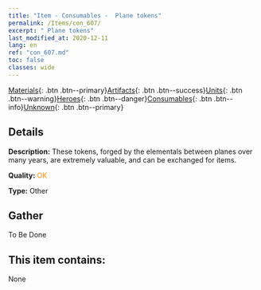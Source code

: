 ```yaml
---
title: "Item - Consumables -  Plane tokens"
permalink: /Items/con_607/
excerpt: " Plane tokens"
last_modified_at: 2020-12-11
lang: en
ref: "con_607.md"
toc: false
classes: wide
---
```

 [Materials](/Items/){: .btn .btn--primary}[Artifacts](/Items/Artifacts/){: .btn .btn--success}[Units](/Items/Units/){: .btn .btn--warning}[Heroes](/Items/Heroes/){: .btn .btn--danger}[Consumables](/Items/Consumables/){: .btn .btn--info}[Unknown](/Items/Unknown/){: .btn .btn--primary}

## Details
 **Description:** These tokens, forged by the elementals between planes over many years, are extremely valuable, and can be exchanged for items. 

 **Quality:** <span style="color: #FF8C00">OK</span>

 **Type:** Other

## Gather

  To Be Done

## This item contains:

  None

